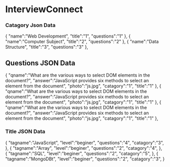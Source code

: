 # InterviewConnect
### Catagory Json Data
{
    "name":"Web Development",
    "title":"1",
    "questions":"1"
},
{
    "name":"Computer Subject",
    "title":"2",
    "questions":"2"
},
{
    "name":"Data Structure",
    "title":"3",
    "questions":"3"
},

## Questions JSON Data

{
    "qname":"What are the various ways to select DOM elements in the document?",
    "answer":"JavaScript provides six methods to select an element from the document",
    "photo":"js.jpg",
    "catagory":"1",
    "title":"1"
},
{
    "qname":"What are the various ways to select DOM elements in the document?",
    "answer":"JavaScript provides six methods to select an element from the document",
    "photo":"js.jpg",
    "catagory":"1",
    "title":"1"
},
{
    "qname":"What are the various ways to select DOM elements in the document?",
    "answer":"JavaScript provides six methods to select an element from the document",
    "photo":"js.jpg",
    "catagory":"1",
    "title":"1"
},

### Title JSON Data
{
    "tagname":"JavaScript",
    "level":"beginer",
    "questions":"4",
    "catagory":"3",
},
{
    "tagname":"Array",
    "level":"beginer",
    "questions":"2",
    "catagory":"4",
},
{
    "tagname":"SQL",
    "level":"beginer",
    "questions":"2",
    "catagory":"5",
},
{
    "tagname":"MongoDBt",
    "level":"beginer",
    "questions":"2",
    "catagory":"3",
}
